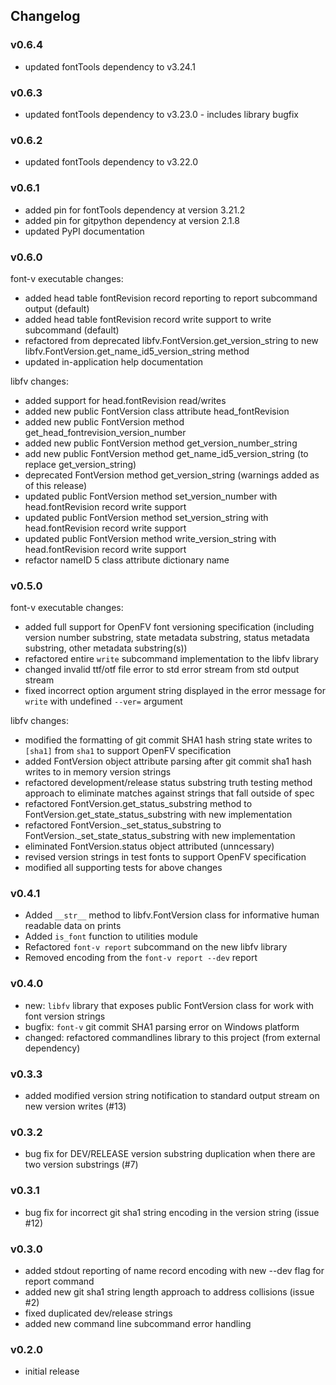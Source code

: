 ## Changelog

### v0.6.4

- updated fontTools dependency to v3.24.1

### v0.6.3

- updated fontTools dependency to v3.23.0 - includes library bugfix

### v0.6.2

- updated fontTools dependency to v3.22.0

### v0.6.1

- added pin for fontTools dependency at version 3.21.2
- added pin for gitpython dependency at version 2.1.8
- updated PyPI documentation

### v0.6.0

font-v executable changes:

- added head table fontRevision record reporting to report subcommand output (default)
- added head table fontRevision record write support to write subcommand (default)
- refactored from deprecated libfv.FontVersion.get_version_string to new libfv.FontVersion.get_name_id5_version_string method
- updated in-application help documentation

libfv changes:

- added support for head.fontRevision read/writes
- added new public FontVersion class attribute head_fontRevision
- added new public FontVersion method get_head_fontrevision_version_number
- added new public FontVersion method get_version_number_string
- add new public FontVersion method get_name_id5_version_string (to replace get_version_string)
- deprecated FontVersion method get_version_string (warnings added as of this release)
- updated public FontVersion method set_version_number with head.fontRevision record write support
- updated public FontVersion method set_version_string with head.fontRevision record write support
- updated public FontVersion method write_version_string with head.fontRevision record write support
- refactor nameID 5 class attribute dictionary name

### v0.5.0

font-v executable changes:

- added full support for OpenFV font versioning specification (including version number substring, state metadata substring, status metadata substring, other metadata substring(s))
- refactored entire `write` subcommand implementation to the libfv library
- changed invalid ttf/otf file error to std error stream from std output stream
- fixed incorrect option argument string displayed in the error message for `write` with undefined `--ver=` argument

libfv changes:

- modified the formatting of git commit SHA1 hash string state writes to `[sha1]` from `sha1` to support OpenFV specification
- added FontVersion object attribute parsing after git commit sha1 hash writes to in memory version strings
- refactored development/release status substring truth testing method approach to eliminate matches against strings that fall outside of spec
- refactored FontVersion.get_status_substring method to FontVersion.get_state_status_substring with new implementation
- refactored FontVersion._set_status_substring to FontVersion._set_state_status_substring with new implementation
- eliminated FontVersion.status object attributed (unncessary)
- revised version strings in test fonts to support OpenFV specification
- modified all supporting tests for above changes

### v0.4.1

- Added `__str__` method to libfv.FontVersion class for informative human readable data on prints
- Added `is_font` function to utilities module
- Refactored `font-v report` subcommand on the new libfv library
- Removed encoding from the `font-v report --dev` report

### v0.4.0

- new: `libfv` library that exposes public FontVersion class for work with font version strings
- bugfix: `font-v` git commit SHA1 parsing error on Windows platform
- changed: refactored commandlines library to this project (from external dependency)

### v0.3.3

- added modified version string notification to standard output stream on new version writes (#13)

### v0.3.2

- bug fix for DEV/RELEASE version substring duplication when there are two version substrings (#7)

### v0.3.1

- bug fix for incorrect git sha1 string encoding in the version string (issue #12)

### v0.3.0

- added stdout reporting of name record encoding with new --dev flag for report command
- added new git sha1 string length approach to address collisions (issue #2)
- fixed duplicated dev/release strings
- added new command line subcommand error handling

### v0.2.0

- initial release
